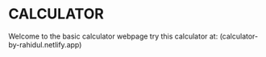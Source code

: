 # CALCULATOR
Welcome to the basic calculator webpage 
try this calculator at: (calculator-by-rahidul.netlify.app)
